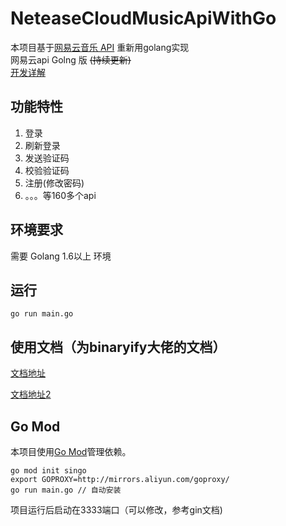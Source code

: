 # NeteaseCloudMusicApiWithGo

本项目基于[网易云音乐 API](https://github.com/Binaryify/NeteaseCloudMusicApi) 重新用golang实现  
网易云api Golng 版 ~~(持续更新)~~   
[开发详解](https://blog.xiaosiro.cn/posts/NeteaseCloudMusicApiWithGo)

## 功能特性
1. 登录
2. 刷新登录
3. 发送验证码
4. 校验验证码
5. 注册(修改密码)  
6. 。。。等160多个api

## 环境要求

需要 Golang 1.6以上 环境


## 运行

```shell
go run main.go
```

## 使用文档（为binaryify大佬的文档）

[文档地址](https://binaryify.github.io/NeteaseCloudMusicApi) 

[文档地址2](https://neteasecloudmusicapi.vercel.app)

## Go Mod

本项目使用[Go Mod](https://github.com/golang/go/wiki/Modules)管理依赖。

```shell
go mod init singo
export GOPROXY=http://mirrors.aliyun.com/goproxy/
go run main.go // 自动安装
```


项目运行后启动在3333端口（可以修改，参考gin文档)
